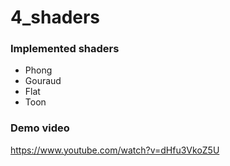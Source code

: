 # 4_shaders

### Implemented shaders
  - Phong
  - Gouraud
  - Flat
  - Toon

### Demo video
https://www.youtube.com/watch?v=dHfu3VkoZ5U
